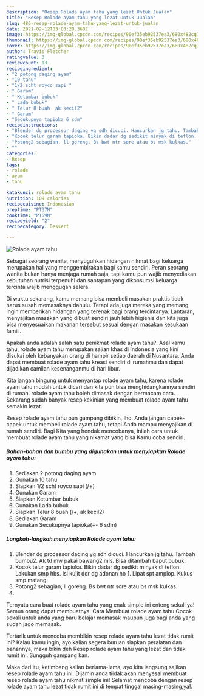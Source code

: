 ```yaml
---
description: "Resep Rolade ayam tahu yang lezat Untuk Jualan"
title: "Resep Rolade ayam tahu yang lezat Untuk Jualan"
slug: 486-resep-rolade-ayam-tahu-yang-lezat-untuk-jualan
date: 2021-02-12T03:03:28.360Z
image: https://img-global.cpcdn.com/recipes/90ef35eb92537ea3/680x482cq70/rolade-ayam-tahu-foto-resep-utama.jpg
thumbnail: https://img-global.cpcdn.com/recipes/90ef35eb92537ea3/680x482cq70/rolade-ayam-tahu-foto-resep-utama.jpg
cover: https://img-global.cpcdn.com/recipes/90ef35eb92537ea3/680x482cq70/rolade-ayam-tahu-foto-resep-utama.jpg
author: Travis Fletcher
ratingvalue: 3
reviewcount: 13
recipeingredient:
- "2 potong daging ayam"
- "10 tahu"
- "1/2 scht royco sapi "
- " Garam"
- " Ketumbar bubuk"
- " Lada bubuk"
- " Telur 8 buah  ak kecil2"
- " Garam"
- "Secukupnya tapioka 6 sdm"
recipeinstructions:
- "Blender dg processor daging yg sdh dicuci. Hancurkan jg tahu. Tambah bumbu2. Ak td mw pakai bawang2 mls. Bisa ditambah baput bubuk."
- "Kocok telur garam tapioka. Bikin dadar dg sedikit minyak di teflon. Lakukan smp hbs. Isi kulit ddr dg adonan no 1. Lipat spt amplop. Kukus smp matang"
- "Potong2 sebagian, ll goreng. Bs bwt ntr sore atau bs msk kulkas."
- ""
categories:
- Resep
tags:
- rolade
- ayam
- tahu

katakunci: rolade ayam tahu 
nutrition: 109 calories
recipecuisine: Indonesian
preptime: "PT37M"
cooktime: "PT59M"
recipeyield: "2"
recipecategory: Dessert

---
```



![Rolade ayam tahu](https://img-global.cpcdn.com/recipes/90ef35eb92537ea3/680x482cq70/rolade-ayam-tahu-foto-resep-utama.jpg)

Sebagai seorang wanita, menyuguhkan hidangan nikmat bagi keluarga merupakan hal yang menggembirakan bagi kamu sendiri. Peran seorang  wanita bukan hanya menjaga rumah saja, tapi kamu pun wajib menyediakan kebutuhan nutrisi terpenuhi dan santapan yang dikonsumsi keluarga tercinta wajib menggugah selera.

Di waktu  sekarang, kamu memang bisa membeli masakan praktis tidak harus susah memasaknya dahulu. Tetapi ada juga mereka yang memang ingin memberikan hidangan yang terenak bagi orang tercintanya. Lantaran, menyajikan masakan yang dibuat sendiri jauh lebih higienis dan kita juga bisa menyesuaikan makanan tersebut sesuai dengan masakan kesukaan famili. 



Apakah anda adalah salah satu penikmat rolade ayam tahu?. Asal kamu tahu, rolade ayam tahu merupakan sajian khas di Indonesia yang kini disukai oleh kebanyakan orang di hampir setiap daerah di Nusantara. Anda dapat membuat rolade ayam tahu kreasi sendiri di rumahmu dan dapat dijadikan camilan kesenanganmu di hari libur.

Kita jangan bingung untuk menyantap rolade ayam tahu, karena rolade ayam tahu mudah untuk dicari dan kita pun bisa menghidangkannya sendiri di rumah. rolade ayam tahu boleh dimasak dengan bermacam cara. Sekarang sudah banyak resep kekinian yang membuat rolade ayam tahu semakin lezat.

Resep rolade ayam tahu pun gampang dibikin, lho. Anda jangan capek-capek untuk membeli rolade ayam tahu, tetapi Anda mampu menyajikan di rumah sendiri. Bagi Kita yang hendak mencobanya, inilah cara untuk membuat rolade ayam tahu yang nikamat yang bisa Kamu coba sendiri.

<!--inarticleads1-->

##### Bahan-bahan dan bumbu yang digunakan untuk menyiapkan Rolade ayam tahu:

1. Sediakan 2 potong daging ayam
1. Gunakan 10 tahu
1. Siapkan 1/2 scht royco sapi (/+)
1. Gunakan  Garam
1. Siapkan  Ketumbar bubuk
1. Gunakan  Lada bubuk
1. Siapkan  Telur 8 buah (/+, ak kecil2)
1. Sediakan  Garam
1. Gunakan Secukupnya tapioka(+- 6 sdm)




<!--inarticleads2-->

##### Langkah-langkah menyiapkan Rolade ayam tahu:

1. Blender dg processor daging yg sdh dicuci. Hancurkan jg tahu. Tambah bumbu2. Ak td mw pakai bawang2 mls. Bisa ditambah baput bubuk.
1. Kocok telur garam tapioka. Bikin dadar dg sedikit minyak di teflon. Lakukan smp hbs. Isi kulit ddr dg adonan no 1. Lipat spt amplop. Kukus smp matang
1. Potong2 sebagian, ll goreng. Bs bwt ntr sore atau bs msk kulkas.
1. 




Ternyata cara buat rolade ayam tahu yang enak simple ini enteng sekali ya! Semua orang dapat membuatnya. Cara Membuat rolade ayam tahu Cocok sekali untuk anda yang baru belajar memasak maupun juga bagi anda yang sudah jago memasak.

Tertarik untuk mencoba membikin resep rolade ayam tahu lezat tidak rumit ini? Kalau kamu ingin, ayo kalian segera buruan siapkan peralatan dan bahannya, maka bikin deh Resep rolade ayam tahu yang lezat dan tidak rumit ini. Sungguh gampang kan. 

Maka dari itu, ketimbang kalian berlama-lama, ayo kita langsung sajikan resep rolade ayam tahu ini. Dijamin anda tiidak akan menyesal membuat resep rolade ayam tahu nikmat simple ini! Selamat mencoba dengan resep rolade ayam tahu lezat tidak rumit ini di tempat tinggal masing-masing,ya!.

